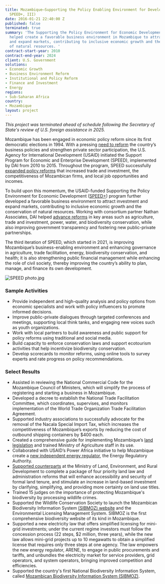 ```yaml
---
title: Mozambique—Supporting the Policy Enabling Environment for Development (SPEED,
  SPEED+, III)
date: 2016-01-21 22:40:00 Z
published: false
terminated: true
summary: 'The Supporting the Policy Environment for Economic Development+ program
  helped create a favorable business environment in Mozambique to attract investment
  and expand markets, contributing to inclusive economic growth and the conservation
  of natural resources. '
contract-start-year: 2010
contract-end-year: 2024
client: U.S. Government
solutions:
- Economic Growth
- Business Environment Reform
- Institutional and Policy Reform
- Finance and Investment
- Energy
regions:
- Sub-Saharan Africa
country:
- Mozambique
layout: project
---
```


<aside><em>This project was terminated ahead of schedule following the Secretary of State's review of U.S. foreign assistance in 2025.</em></aside>

Mozambique has been engaged in economic policy reform since its first democratic elections in 1994. With a pressing [need to reform](http://dai-global-developments.com/articles/mozambique-even-a-progressive-land-law-needs-revision-after-a-generation-of-experience/) the country’s business policies and strengthen private sector participation, the U.S. Agency for International Development (USAID) initiated the Support Program for Economic and Enterprise Development (SPEED), implemented by DAI from 2010 to 2015. Throughout the program, SPEED successfully [expanded policy reforms](http://dai-global-developments.com/articles/reforming-business-policy-mozambique?utm_source=daidotcom) that increased trade and investment, the competitiveness of Mozambican firms, and local job opportunities and incomes.

To build upon this momentum, the USAID-funded Supporting the Policy Environment for Economic Development ([SPEED\+](http://www.speed-program.com/)) program further developed a favorable business environment to attract investment and expand markets, contributing to inclusive economic growth and the conservation of natural resources. Working with consortium partner Nathan Associates, DAI helped [advance reforms](https://www.dai.com/news/dais-ian-rose-on-legal-reform-in-the-land-sector) in key areas such as agriculture, trade and investment, power, water, and biodiversity conservation, while also improving government transparency and fostering new public-private partnerships.

The third iteration of SPEED, which started in 2021, is improving Mozambique’s business-enabling environment and enhancing governance in agriculture, trade facilitation, energy, biodiversity conservation, and health; it is also strengthening public financial management while enhancing the role of civil society, thereby improving the country’s ability to plan, manage, and finance its own development.

![SPEED  photo.jpg](/uploads/SPEED%20%20photo.jpg)

### Sample Activities

* Provide independent and high-quality analysis and policy options from economic specialists and work with policy influencers to promote informed decisions.
* Improve public-private dialogues through targeted conferences and meetings,  supporting local think tanks, and engaging new voices such as youth organizations.
* Work with local partners to build awareness and public support for policy reforms using traditional and social media.
* Build capacity to enforce conservation laws and support ecotourism activities that help incentivize biodiversity conservation.
* Develop scorecards to monitor reforms, using online tools to survey experts and rate progress on policy recommendations.

### Select Results

* Assisted in reviewing the National Commercial Code for the Mozambique Council of Ministers, which will simplify the process of registering and starting a business in Mozambique.
* Developed a decree to establish the National Trade Facilitation Committee, which coordinates, supervises, and monitors implementation of the World Trade Organization Trade Facilitation Agreement.
* Supported industry associations to successfully advocate for the removal of the Nacala Special Import Tax, which increases the competitiveness of Mozambique’s exports by reducing the cost of outbound shipping containers by $400 each.
* Created a comprehensive guide for implementing Mozambique’s [land legislation](https://dai-global-developments.com/articles/mozambique-even-a-progressive-land-law-needs-revision-after-a-generation-of-experience) and trained Ministry of Agriculture staff in its use.
* Collaborated with USAID’s Power Africa initiative to help Mozambique create a [new independent energy regulator](https://medium.com/power-africa/mozambique-gets-new-energy-regulator-c67b8b95d516), the Energy Regulatory Authority.
* [Supported counterparts](https://www.land-links.org/project/mozambique-support-program-for-economic-and-enterprise-development-plus-speed/) at the Ministry of Land, Environment, and Rural Development to complete a package of four priority land law and administration reforms that will enhance accessibility and security of formal land tenure, and stimulate an increase in land-based investment by clarifying, simplifying, and providing more certainty on land use titles.
*  Trained 15 judges on the importance of protecting Mozambique's biodiversity by processing wildlife crimes.
* Supported the Wildlife Conservation Society to launch the Mozambican Biodiversity Information System [(SIBMOZ) website](https://sibmoz.gov.mz/) and the Environmental Licensing Management System. SIBMOZ is the first comprehensive biodiversity website of its kind in Mozambique.
* Supported a new electricity law that offers simplified licensing for mini-grid investments; under the current regime investors must follow the concession process (22 steps, $2 million, three years), while the new law allows mini-grid projects up to 10 megawatts to obtain a simplified license that requires only three steps at one agency. The law empowers the new energy regulator, ARENE, to engage in public procurements and tariffs, and unbundles the electricity market for service providers, grid operators, and system operators, bringing improved competition and efficiencies.
* Supported the country's first National
Biodiversity Information System, called [Mozambican Biodiversity Information System (SIBMOZ)](https://sibmoz.gov.mz/).
